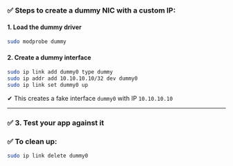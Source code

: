 ### ✅ Steps to create a dummy NIC with a custom IP:

#### 1. **Load the dummy driver**

```bash
sudo modprobe dummy
```

#### 2. **Create a dummy interface**

```bash
sudo ip link add dummy0 type dummy
sudo ip addr add 10.10.10.10/32 dev dummy0
sudo ip link set dummy0 up
```

✔ This creates a fake interface `dummy0` with IP `10.10.10.10`

---

### ✅ 3. **Test your app against it**

### ✅ To clean up:

```bash
sudo ip link delete dummy0
```

